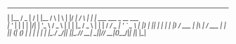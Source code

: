  _      ___  __  __ _       _    _   _  __   _    _ _                      
| |__  / _ \|  \/  | |__   / \  | \ | |/ _| / \  | | |  ___ ___  _ __ ___  
| '_ \| | | | |\/| | '_ \ / _ \ |  \| | |_ / _ \ | | | / __/ _ \| '_ ` _ \ 
| |_) | |_| | |  | | |_) / ___ \| |\  |  _/ ___ \| | || (_| (_) | | | | | |
|_.__/ \___/|_|  |_|_.__/_/   \_\_| \_|_|/_/   \_\_|_(_)___\___/|_| |_| |_|
                                                                           
